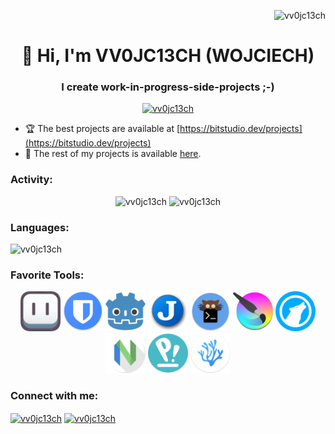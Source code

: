 <p align="right"> <img src="https://komarev.com/ghpvc/?username=vv0jc13ch&label=Profile%20views&color=0e75b6&style=flat" alt="vv0jc13ch" /> </p>
<h1 align="center">👋 Hi, I'm VV0JC13CH (WOJCIECH)</h1>
<h3 align="center">I create work-in-progress-side-projects ;-)</h3>

<p align="center"> <a href="https://github.com/ryo-ma/github-profile-trophy"><img src="https://github-profile-trophy.vercel.app/?username=vv0jc13ch" alt="vv0jc13ch" /></a> </p>

- 🏆 The best projects are available at [https://bitstudio.dev/projects](https://bitstudio.dev/projects)
- 💩 The rest of my projects is available [here](https://github.com/VV0JC13CH?tab=repositories&q=&type=public&language=&sort=stargazers).

<h3 align="left">Activity:</h3>
<p align="center">
<img src="https://github-readme-stats.vercel.app/api?username=vv0jc13ch&show_icons=true&locale=en" alt="vv0jc13ch" /> <img src="https://github-readme-streak-stats.herokuapp.com/?user=vv0jc13ch&" alt="vv0jc13ch" />
</p>


<h3 align="left">Languages:</h3>
<p align="left">
<img src="https://github-readme-stats.vercel.app/api/top-langs?username=vv0jc13ch&show_icons=true&locale=en&layout=compact" alt="vv0jc13ch" /> </</p>

<h3 align="left">Favorite Tools:</h3>
<p align="center">
<a href="https://www.aseprite.org/" target="_blank" rel="noreferrer">
<img src="./png/asesprite.png" width="64px" height="64px" /></a>
<a href="https://bitwarden.com" target="_blank" rel="noreferrer"><img src="./png/bitwarden.png" width="64px" height="64px" /></a>  
<a href="https://godotengine.org" target="_blank" rel="noreferrer"><img src="./png/godot.png" width="64px" height="64px" /></a>
<a href="https://joplinapp.org" target="_blank" rel="noreferrer"><img src="./png/joplin.png" width="64px" height="64px" /></a>
<a href="https://sw.kovidgoyal.net/kitty" target="_blank" rel="noreferrer"><img src="./png/kitty_term.png" width="64px" height="64px" /></a>
<a href="https://krita.org/en/" target="_blank" rel="noreferrer"><img src="./png/krita.png" width="64px" height="64px" /></a>
<a href="https://librewolf.net/" target="_blank" rel="noreferrer"><img src="./png/librewolf.png" width="64px" height="64px" /></a>
<a href="https://neovim.io" target="_blank" rel="noreferrer"><img src="./png/neovim.png" width="64px" height="64px" /></a>
<a href="https://pop.system76.com/" target="_blank" rel="noreferrer"><img src="./png/popos.png" width="64px" height="64px" /></a>
<a href="https://vscodium.com" target="_blank" rel="noreferrer"><img src="./png/vscodium.png" width="64px" height="64px" /></a>
</p>

<h3 align="left">Connect with me:</h3>
<p align="left">
<a href="https://twitter.com/vv0jc13ch" target="blank"><img align="center" src="https://raw.githubusercontent.com/rahuldkjain/github-profile-readme-generator/master/src/images/icons/Social/twitter.svg" alt="vv0jc13ch" height="30" width="40" /></a>
<a href="https://stackoverflow.com/users/11270664/vv0jc13ch" target="blank"><img align="center" src="https://raw.githubusercontent.com/rahuldkjain/github-profile-readme-generator/master/src/images/icons/Social/stack-overflow.svg" alt="vv0jc13ch" height="30" width="40" /></a>
</p>

